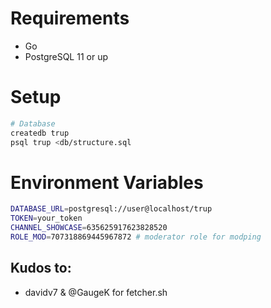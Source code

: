 # Requirements

- Go
- PostgreSQL 11 or up

# Setup

```sh
# Database
createdb trup
psql trup <db/structure.sql
```

# Environment Variables

```sh
DATABASE_URL=postgresql://user@localhost/trup
TOKEN=your_token
CHANNEL_SHOWCASE=635625917623828520
ROLE_MOD=707318869445967872 # moderator role for modping
```

## Kudos to:
- davidv7 & @GaugeK for fetcher.sh